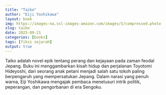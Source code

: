 ```yaml
---
title: "Taiko"
author: "Eiji Yoshikawa"
layout: book
img: https://images-na.ssl-images-amazon.com/images/S/compressed.photo.goodreads.com/books/1402402564i/6509552.jpg
slug: taiko
date: 2025-09-21
categories: [books]
tags: [fiksi sejarah]
output: true
---
```


Taiko adalah novel epik tentang perang dan kejayaan pada zaman feodal Jepang. Buku ini menggambarkan kisah hidup dan perjalanan Toyotomi Hideyoshi, dari seorang anak petani menjadi salah satu tokoh paling berpengaruh yang mempersatukan Jepang. Dalam narasi yang penuh warna, Eiji Yoshikawa mengajak pembaca menelusuri intrik politik, peperangan, dan pengorbanan di era Sengoku.
